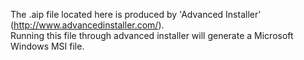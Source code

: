 The .aip file located here is produced by 'Advanced Installer' (http://www.advancedinstaller.com/).  
Running this file through advanced installer will generate a Microsoft Windows MSI file.
